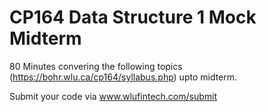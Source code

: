 # CP164 Data Structure 1 Mock Midterm
80 Minutes convering the following topics (https://bohr.wlu.ca/cp164/syllabus.php) upto midterm.

Submit your code via www.wlufintech.com/submit